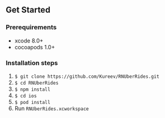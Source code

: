 ## Get Started

### Prerequirements
- xcode 8.0+
- cocoapods 1.0+

### Installation steps
1. `$ git clone https://github.com/Kureev/RNUberRides.git`
2. `$ cd RNUberRides`
3. `$ npm install`
4. `$ cd ios`
5. `$ pod install`
6. Run `RNUberRides.xcworkspace`
